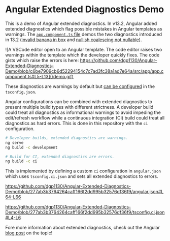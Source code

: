 # Angular Extended Diagnostics Demo

This is a demo of Angular extended diagnostics. In v13.2, Angular added extended
diagnostics which flag possible mistakes in Angular templates as warnings. The
[`app.component.ts` file](/src/app/app.component.ts#L5-L13) demos the two
diagnostics introduced in 13.2
([invalid banana in box](https://angular.io/extended-diagnostics/NG8101) and [nullish coalescing not nullable](https://angular.io/extended-diagnostics/NG8102)).

![A VSCode editor open to an Angular template. The code editor raises two
warnings within the template which the developer quickly fixes. The code gists
which raise the errors is here:
https://github.com/dgp1130/Angular-Extended-Diagnostics-Demo/blob/c6be7909cb6d52294154c7c7ad3fc38a1ad7e64a/src/app/app.component.ts#L5-L13](/demo.gif)

These diagnostics are warnings by default but
[can be configured](https://angular.io/extended-diagnostics#configuration) in
the `tsconfig.json`.

Angular configurations can be combined with extended diagnostics to present
multiple build types with different strictness. A developer build could treat
all diagnostics as informational warnings to avoid impeding the edit/refresh
workflow while a continuous integration (CI) build could treat all diagnostics
as hard errors. This is done in this repository with the `ci` configuration.

```bash
# Developer builds, extended diagnostics are warnings.
ng serve
ng build -c development

# Build for CI, extended diagnostics are errors.
ng build -c ci
```

This is implemented by defining a custom `ci` configuration in `angular.json`
which uses `tsconfig.ci.json` and sets all extended diagnostics to errors.

https://github.com/dgp1130/Angular-Extended-Diagnostics-Demo/blob/277ab3b3764264caff166f2dd995b32576df36f9/angular.json#L64-L66

https://github.com/dgp1130/Angular-Extended-Diagnostics-Demo/blob/277ab3b3764264caff166f2dd995b32576df36f9/tsconfig.ci.json#L4-L6

Fore more information about extended diagnostics, check out the Angular
[blog post](https://blog.angular.io/angular-extended-diagnostics-53e2fa19ece9)
on the topic!
